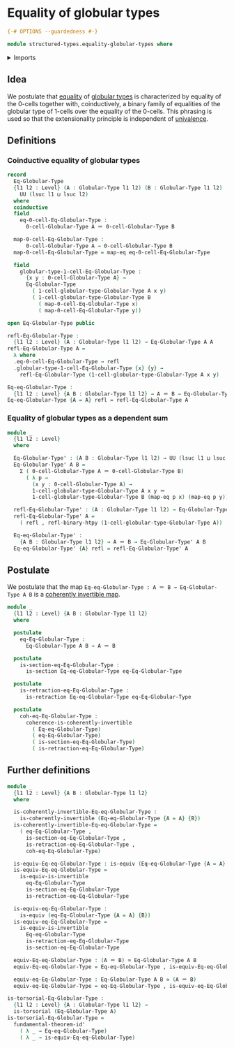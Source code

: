# Equality of globular types

```agda
{-# OPTIONS --guardedness #-}

module structured-types.equality-globular-types where
```

<details><summary>Imports</summary>

```agda
open import foundation.action-on-identifications-binary-functions
open import foundation.action-on-identifications-functions
open import foundation.binary-homotopies
open import foundation.cartesian-product-types
open import foundation.dependent-pair-types
open import foundation.identity-types
open import foundation.fundamental-theorem-of-identity-types
open import foundation.univalence
open import foundation.torsorial-type-families
open import foundation.universe-levels

open import foundation-core.coherently-invertible-maps
open import foundation-core.equivalences
open import foundation-core.retractions
open import foundation-core.sections

open import structured-types.globular-types
```

</details>

## Idea

We postulate that [equality](foundation-core.identity-types.md) of
[globular types](structured-types.globular-types.md) is characterized by
equality of the 0-cells together with, coinductively, a binary family of
equalities of the globular type of 1-cells over the equality of the 0-cells.
This phrasing is used so that the extensionality principle is independent of
[univalence](foundation.univalence.md).

## Definitions

### Coinductive equality of globular types

```agda
record
  Eq-Globular-Type
  {l1 l2 : Level} (A : Globular-Type l1 l2) (B : Globular-Type l1 l2) :
    UU (lsuc l1 ⊔ lsuc l2)
  where
  coinductive
  field
    eq-0-cell-Eq-Globular-Type :
      0-cell-Globular-Type A ＝ 0-cell-Globular-Type B

  map-0-cell-Eq-Globular-Type :
      0-cell-Globular-Type A → 0-cell-Globular-Type B
  map-0-cell-Eq-Globular-Type = map-eq eq-0-cell-Eq-Globular-Type

  field
    globular-type-1-cell-Eq-Globular-Type :
      {x y : 0-cell-Globular-Type A} →
      Eq-Globular-Type
        ( 1-cell-globular-type-Globular-Type A x y)
        ( 1-cell-globular-type-Globular-Type B
          ( map-0-cell-Eq-Globular-Type x)
          ( map-0-cell-Eq-Globular-Type y))

open Eq-Globular-Type public

refl-Eq-Globular-Type :
  {l1 l2 : Level} (A : Globular-Type l1 l2) → Eq-Globular-Type A A
refl-Eq-Globular-Type A =
  λ where
  .eq-0-cell-Eq-Globular-Type → refl
  .globular-type-1-cell-Eq-Globular-Type {x} {y} →
    refl-Eq-Globular-Type (1-cell-globular-type-Globular-Type A x y)

Eq-eq-Globular-Type :
  {l1 l2 : Level} {A B : Globular-Type l1 l2} → A ＝ B → Eq-Globular-Type A B
Eq-eq-Globular-Type {A = A} refl = refl-Eq-Globular-Type A
```

### Equality of globular types as a dependent sum

```agda
module _
  {l1 l2 : Level}
  where

  Eq-Globular-Type' : (A B : Globular-Type l1 l2) → UU (lsuc l1 ⊔ lsuc l2)
  Eq-Globular-Type' A B =
    Σ ( 0-cell-Globular-Type A ＝ 0-cell-Globular-Type B)
      ( λ p →
        (x y : 0-cell-Globular-Type A) →
        1-cell-globular-type-Globular-Type A x y ＝
        1-cell-globular-type-Globular-Type B (map-eq p x) (map-eq p y))

  refl-Eq-Globular-Type' : (A : Globular-Type l1 l2) → Eq-Globular-Type' A A
  refl-Eq-Globular-Type' A =
    ( refl , refl-binary-htpy (1-cell-globular-type-Globular-Type A))

  Eq-eq-Globular-Type' :
    {A B : Globular-Type l1 l2} → A ＝ B → Eq-Globular-Type' A B
  Eq-eq-Globular-Type' {A} refl = refl-Eq-Globular-Type' A
```

## Postulate

We postulate that the map `Eq-eq-Globular-Type : A ＝ B → Eq-Globular-Type A B`
is a [coherently invertible map](foundation-core.coherently-invertible-maps.md).

```agda
module _
  {l1 l2 : Level} {A B : Globular-Type l1 l2}
  where

  postulate
    eq-Eq-Globular-Type :
      Eq-Globular-Type A B → A ＝ B

  postulate
    is-section-eq-Eq-Globular-Type :
      is-section Eq-eq-Globular-Type eq-Eq-Globular-Type

  postulate
    is-retraction-eq-Eq-Globular-Type :
      is-retraction Eq-eq-Globular-Type eq-Eq-Globular-Type

  postulate
    coh-eq-Eq-Globular-Type :
      coherence-is-coherently-invertible
        ( Eq-eq-Globular-Type)
        ( eq-Eq-Globular-Type)
        ( is-section-eq-Eq-Globular-Type)
        ( is-retraction-eq-Eq-Globular-Type)
```

## Further definitions

```agda
module _
  {l1 l2 : Level} {A B : Globular-Type l1 l2}
  where

  is-coherently-invertible-Eq-eq-Globular-Type :
    is-coherently-invertible (Eq-eq-Globular-Type {A = A} {B})
  is-coherently-invertible-Eq-eq-Globular-Type =
    ( eq-Eq-Globular-Type ,
      is-section-eq-Eq-Globular-Type ,
      is-retraction-eq-Eq-Globular-Type ,
      coh-eq-Eq-Globular-Type)

  is-equiv-Eq-eq-Globular-Type : is-equiv (Eq-eq-Globular-Type {A = A} {B})
  is-equiv-Eq-eq-Globular-Type =
    is-equiv-is-invertible
      eq-Eq-Globular-Type
      is-section-eq-Eq-Globular-Type
      is-retraction-eq-Eq-Globular-Type

  is-equiv-eq-Eq-Globular-Type :
    is-equiv (eq-Eq-Globular-Type {A = A} {B})
  is-equiv-eq-Eq-Globular-Type =
    is-equiv-is-invertible
      Eq-eq-Globular-Type
      is-retraction-eq-Eq-Globular-Type
      is-section-eq-Eq-Globular-Type

  equiv-Eq-eq-Globular-Type : (A ＝ B) ≃ Eq-Globular-Type A B
  equiv-Eq-eq-Globular-Type = Eq-eq-Globular-Type , is-equiv-Eq-eq-Globular-Type

  equiv-eq-Eq-Globular-Type : Eq-Globular-Type A B ≃ (A ＝ B)
  equiv-eq-Eq-Globular-Type = eq-Eq-Globular-Type , is-equiv-eq-Eq-Globular-Type

is-torsorial-Eq-Globular-Type :
  {l1 l2 : Level} {A : Globular-Type l1 l2} →
  is-torsorial (Eq-Globular-Type A)
is-torsorial-Eq-Globular-Type =
  fundamental-theorem-id'
    ( λ _ → Eq-eq-Globular-Type)
    ( λ _ → is-equiv-Eq-eq-Globular-Type)
```
